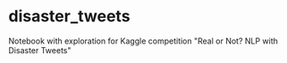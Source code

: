 # disaster_tweets
Notebook with exploration for Kaggle competition "Real or Not? NLP with Disaster Tweets"
